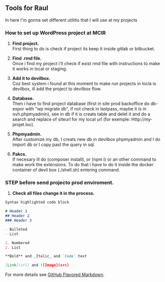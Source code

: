 ## Tools for Raul

In here I'm gonna set different utilitis that I will use at my projects

### How to set up WordPress project at MCIR

1. **Find project.**</br>
First thing to do is check if project its keep it inside gitlab or bitbucket.

2. **Find .rmd file.**</br>
Once i find my project i'll check if exist rmd file with instructions to make it works in local or staging.

3. **Add it to devilbox.**</br>
Coz best system i found at this moment to make run projects in locla is devilbox, ill add the project to devilbox flow.

4. **Database.**</br>
Then i have to find project database (first in site prod backoffice do db-expor with "wp migrate db", if not check in lastpass, maybe it is in ovh.phpmyadmin), see in db if it is creats table and delet it and do a search and replace of siteurl for my local url (for exemple: Http://my-projet.loc).

5. **Phpmyadmin.**</br>
After customize my db, I creats new db in devilbox phpmyadmin and I do import db or I copy past the query in sql.

6. **Pakcs.**</br>
If necesary ill do (composer install), or (npm i) or an other command to make work the extensions. To do that i have to do it inside the docker container of devil box (./shell.sh) entering command.

### STEP before send projecto prod enviroment.

1. **Check all files change it in the process.**</br>

```markdown
Syntax highlighted code block

# Header 1
## Header 2
### Header 3

- Bulleted
- List

1. Numbered
2. List

**Bold** and _Italic_ and `Code` text

[Link](url) and ![Image](src)
```

For more details see [GitHub Flavored Markdown](https://guides.github.com/features/mastering-markdown/).

